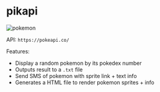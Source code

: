# pikapi

![pokemon](https://pbs.twimg.com/media/CCg5BAZW4AMgMCe.jpg)

API: ```https://pokeapi.co/```

Features:

* Display a random pokemon by its pokedex number
* Outputs result to a ```.txt``` file
* Send SMS of pokemon with sprite link + text info
* Generates a HTML file to render pokemon sprites + info
